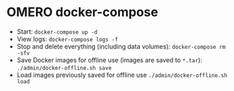 # OMERO docker-compose

- Start: `docker-compose up -d`
- View logs: `docker-compose logs -f`
- Stop and delete everything (including data volumes): `docker-compose rm -sfv`
- Save Docker images for offline use (images are saved to `*.tar`): `./admin/docker-offline.sh save`
- Load images previously saved for offline use `./admin/docker-offline.sh load`
